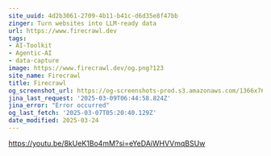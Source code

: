 ```yaml
---
site_uuid: 4d2b3061-2709-4b11-b41c-d6d35e8f47bb
zinger: Turn websites into LLM-ready data
url: https://www.firecrawl.dev
tags:
- AI-Toolkit
- Agentic-AI
- data-capture
image: https://www.firecrawl.dev/og.png?123
site_name: Firecrawl
title: Firecrawl
og_screenshot_url: https://og-screenshots-prod.s3.amazonaws.com/1366x768/80/false/20b7ba937768670e5d0bd1639f46f505fd2bf7d862f7965334ed6ea422dc7b87.jpeg
jina_last_request: '2025-03-09T06:44:58.824Z'
jina_error: "Error occurred"
og_last_fetch: '2025-03-07T05:20:40.129Z'
date_modified: 2025-03-24
---
```




https://youtu.be/8kUeK1Bo4mM?si=eYeDAiWHVVmqBSUw
